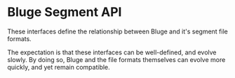 # Bluge Segment API

These interfaces define the relationship between Bluge and it's segment file formats.

The expectation is that these interfaces can be well-defined, and evolve slowly.  By doing so, Bluge and the file formats themselves can evolve more quickly, and yet remain compatible. 